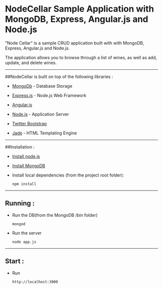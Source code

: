 # NodeCellar Sample Application with MongoDB, Express, Angular.js and Node.js #

"Node Cellar" is a sample CRUD application built with with MongoDB, Express, Angular.js and Node.js.

The application allows you to browse through a list of wines, as well as add, update, and delete wines.

***

##NodeCellar is built on top of the following libraries :

* [MongoDb](http://www.mongodb.org/) - Database Storage
* [Express.js](http://expressjs.com/) - Node.js Web Framework
* [Angular.js](http://angularjs.org/)
* [Node.js](http://nodejs.org/) - Application Server

* [Twitter Bootstrap](http://getbootstrap.com/2.3.2/)
* [Jade](http://jade-lang.com/) - HTML Templating Engine

***

##Installation :

* [Install node.js](http://nodejs.org/download/)
* [Install MongoDB](http://www.mongodb.org/downloads)

* Install local dependencies (from the project root folder):

    ```
    npm install
    ```

***

## Running :

* Run the DB(from the MongoDB /bin folder)

	```
    mongod
    ```
    
* Run the server

    ```
    node app.js
    ```

***

## Start :

* Run

	```
    http://localhost:3000
    ```